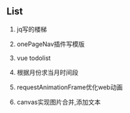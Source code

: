 ## List

1. jq写的楼梯  

2. onePageNav插件写模版  

3. vue todolist

4. 根据月份求当月时间段

5. requestAnimationFrame优化web动画

6. canvas实现图片合并,添加文本